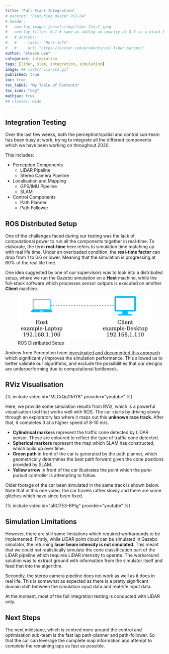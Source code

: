 ```yaml
---
title: "Full Stack Integration"
# excerpt: "Featuring Ouster OS1-64"
# header:
#   overlay_image: /assets/img/lidar-2/os1.jpeg
#   overlay_filter: 0.1 # same as adding an opacity of 0.5 to a black background
#   # actions:
#   #   - label: "More Info"
#   #     url: "https://ouster.com/products/os1-lidar-sensor/"
author: "Steven Lee"
categories: integration
tags: [lidar, slam, integration, simulation]
image: ## lidar/rviz-os1.gif
published: true
toc: true
toc_label: "My Table of Contents"
toc_icon: "cog"
mathjax: true
## classes: wide
---
```


## Integration Testing

Over the last few weeks, both the perception/spatial and control sub-team has
been busy at work, trying to integrate all the different components which we
have been working on throughout 2020.

This includes:
* Perception Components
  * LiDAR Pipeline
  * Stereo Camera Pipeline
* Localisation and Mapping
  * GPS/IMU Pipeline
  * SLAM
* Control Components
  * Path Planner
  * Path Follower


## ROS Distributed Setup
One of the challenges faced during our testing was the lack of computational power to run all the components together in real-time. To elaborate, the term **real-time** here refers to simulation time matching up with real life time. Under an overloaded condition, the **real-time factor** can drop from 1 to 0.6 or lower. Meaning that the simulation is progressing at 60% of the real life time.

One idea suggested by one of our supervisors was to look into a distributed setup, where we run the Gazebo simulation on a **Host** machine, while the full-stack software which processes sensor outputs is executed on another **Client** machine.

<figure>
  <img src="/assets/img/full-stack/host_client.png" alt="this is a placeholder image">
  <figcaption>ROS Distributed Setup</figcaption>
</figure>

Andrew from Perception team [investigated and documented this approach](https://github.com/MURDriverless/mursim_init/tree/master/remote_ros) which significantly improves the simulation performance. This allowed us to better validate our algorithms, and exclude the possibilities that our designs are underperforming due to computational bottleneck.

## RViz Visualisation

{% include video id="MLCrQq13dY8" provider="youtube" %}

Here, we provide some simulation results from RViz, which is a powerful visualisation tool that works well with ROS. The car starts by driving slowly through an exploratory lap where it maps out this **unknown race track**. After that, it completes 3 at a higher speed of 8-10 m/s.

* **Cylindrical markers** represent the traffic cone detected by LiDAR sensor. These are coloured to reflect the type of traffic cone detected.
* **Spherical markers** represent the map which SLAM has constructed, which build up over time.
* **Green path** in front of the car is generated by the path planner, which geometrically determines the best path forward given the cone positions provided by SLAM.
* **Yellow arrow** in front of the car illustrates the point which the pure-pursuit controller is attempting to follow.

Older footage of the car been simulated in the same track is shown below. Note that in this one video, the car travels rather slowly and there are some glitches which have since been fixed.

{% include video id="aRC7E3-BPtg" provider="youtube" %}

## Simulation Limitations

However, there are still some limitations which required workarounds to be implemented. Firstly, while LiDAR point cloud can be simulated in Gazebo simulator, the returning **laser beam intensity is not simulated**. This meant that we could not realistically simulate the cone classification part of the LiDAR pipeline which requires LiDAR intensity to operate. The workaround solution was to extract ground with information from the simulator itself and feed that into the algorithm.

Secondly, the stereo camera pipeline does not work as well as it does in real life. This is somewhat as expected as there is a pretty significant domain shift between the simulation input data and real-life input data.

At the moment, most of the full integration testing is conducted with LiDAR only.

## Next Steps

The next milestone, which is centred more around the control and optimisation sub-team is the fast lap path-planner and path-follower. So that the car can leverage the complete map information and attempt to complete the remaining laps as fast as possible.

